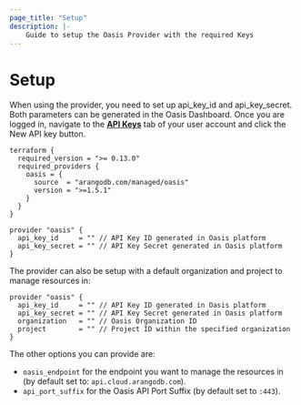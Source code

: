 ```yaml
---
page_title: "Setup"
description: |-
    Guide to setup the Oasis Provider with the required Keys
---
```


# Setup

When using the provider, you need to set up api_key_id and api_key_secret. Both parameters can be generated in the Oasis Dashboard. Once you are logged in, navigate to the **[API Keys](https://cloud.arangodb.com/dashboard/user/api-keys)** tab of your user account and click the New API key button.

```hcl
terraform {
  required_version = ">= 0.13.0"
  required_providers {
    oasis = {
      source  = "arangodb.com/managed/oasis"
      version = ">=1.5.1"
    }
  }
}

provider "oasis" {
  api_key_id     = "" // API Key ID generated in Oasis platform
  api_key_secret = "" // API Key Secret generated in Oasis platform
}
```

The provider can also be setup with a default organization and project to manage resources in:

```hcl
provider "oasis" {
  api_key_id     = "" // API Key ID generated in Oasis platform
  api_key_secret = "" // API Key Secret generated in Oasis platform
  organization   = "" // Oasis Organization ID
  project        = "" // Project ID within the specified organization
}
```

The other options you can provide are:
- `oasis_endpoint` for the endpoint you want to manage the resources in (by default set to: `api.cloud.arangodb.com`).
- `api_port_suffix` for the Oasis API Port Suffix (by default set to `:443`).